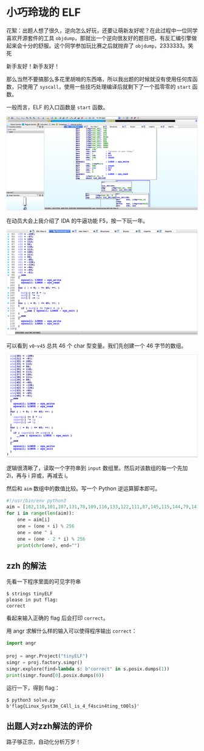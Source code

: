 # 小巧玲珑的 ELF

花絮：出题人想了很久，逆向怎么好玩，还要让萌新友好呢？在此过程中一位同学喜欢开源套件的工具 `objdump`，那就出一个逆向很友好的题目吧，有反汇编引擎做起来会十分的舒服。这个同学参加玩比赛之后就抛弃了 `objdump`，2333333。笑死

新手友好！新手友好！

那么当然不要搞那么多花里胡哨的东西咯，所以我出题的时候就没有使用任何库函数，只使用了 `syscall`，使用一些技巧处理编译后就剩下了一个孤零零的 `start` 函数。

一般而言，ELF 的入口函数是 `start` 函数。

![](./images/截屏2019-10-18下午4.26.58.png)

在动员大会上我介绍了 IDA 的牛逼功能 F5，按一下玩一年。

![](./images/截屏2019-10-18下午4.29.15.png)

可以看到 `v0`-`v45` 总共 46 个 char 型变量。我们先创建一个 46 字节的数组。

![](./images/截屏2019-10-18下午4.32.48.png)

逻辑很清晰了，读取一个字符串到 `input` 数组里。然后对该数组的每一个先加 2i，再与 i 异或，再减去 i。

然后和 `aim` 数组中的数值比较。写一个 Python 逆运算脚本即可。

```python
#!/usr/bin/env python3
aim = [102,110,101,107,131,78,109,116,133,122,111,87,145,115,144,79,141,127,99,54,108,110,135,105,163,111,88,115,102,86,147,159,105,112,56,118,113,120,111,99,196,130,132,190,187,205]
for i in range(len(aim)):
    one = aim[i]
    one = (one + i) % 256
    one = one ^ i
    one = (one - 2 * i) % 256
    print(chr(one), end="")
```

## zzh 的解法

先看一下程序里面的可见字符串

```
$ strings tinyELF
please in put flag:
correct
```

看起来输入正确的 flag 后会打印 `correct`。

用 angr 求解什么样的输入可以使得程序输出 `correct`：

```python
import angr

proj = angr.Project("tinyELF")
simgr = proj.factory.simgr()
simgr.explore(find=lambda s: b"correct" in s.posix.dumps(1))
print(simgr.found[0].posix.dumps(0))
```

运行一下，得到 flag：

```
$ python3 solve.py
b'flag{Linux_Syst3m_C4ll_is_4_f4scin4ting_t00ls}'
```
## 出题人对zzh解法的评价
路子够正宗，自动化分析万岁！
